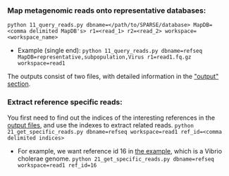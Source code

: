 ### Map metagenomic reads onto representative databases:
`python 11_query_reads.py dbname=</path/to/SPARSE/database> MapDB=<comma delimited MapDB's> r1=<read_1> r2=<read_2> workspace=<workspace_name>`

* Example (single end):
`python 11_query_reads.py dbname=refseq MapDB=representative,subpopulation,Virus r1=read1.fq.gz workspace=read1`

The outputs consist of two files, with detailed information in the ["output" section](output.md).

### Extract reference specific reads:
You first need to find out the indices of the interesting references in the [output files](output.md), and use the indexes to extract related reads. 
`python 21_get_specific_reads.py dbname=refseq workspace=read1 ref_id=<comma delimited indices>`

* For example, we want reference id 16 in [the example](output.md), which is a Vibrio cholerae genome. 
`python 21_get_specific_reads.py dbname=refseq workspace=read1 ref_id=16`